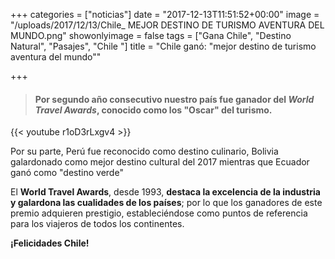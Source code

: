+++
categories = ["noticias"]
date = "2017-12-13T11:51:52+00:00"
image = "/uploads/2017/12/13/Chile_ MEJOR DESTINO DE TURISMO AVENTURA DEL MUNDO.png"
showonlyimage = false
tags = ["Gana Chile", "Destino Natural", "Pasajes", "Chile "]
title = "Chile ganó: \"mejor destino de turismo aventura del mundo\""

+++
> #### Por segundo año consecutivo nuestro país fue ganador del _World Travel Awards_, conocido como los "Oscar" del turismo.

{{< youtube r1oD3rLxgv4 >}}

Por su parte, Perú fue reconocido como destino culinario, Bolivia galardonado como mejor destino cultural del 2017 mientras que Ecuador ganó como "destino verde"

El **World Travel Awards**, desde 1993, **destaca la excelencia de la industria y galardona las cualidades de los países**; por lo que los ganadores de este premio adquieren prestigio, estableciéndose como puntos de referencia para los viajeros de todos los continentes. 

**¡Felicidades Chile!** 